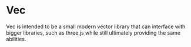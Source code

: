 # Vec

Vec is intended to be a small modern vector library that can interface with bigger libraries, such as three.js while still ultimately providing the same abilities.
